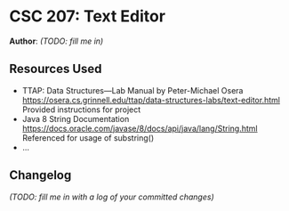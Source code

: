 # CSC 207: Text Editor

**Author**: _(TODO: fill me in)_

## Resources Used

+ TTAP: Data Structures—Lab Manual by Peter-Michael Osera
https://osera.cs.grinnell.edu/ttap/data-structures-labs/text-editor.html
Provided instructions for project
+ Java 8 String Documentation
https://docs.oracle.com/javase/8/docs/api/java/lang/String.html
Referenced for usage of substring()
+ ...

## Changelog

_(TODO: fill me in with a log of your committed changes)_
